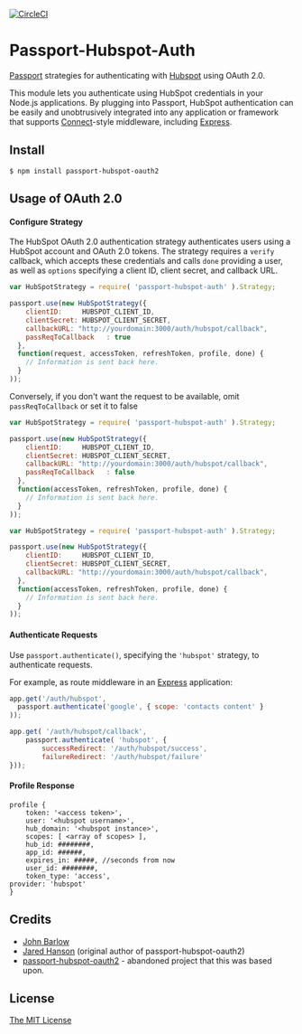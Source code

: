 [![CircleCI](https://circleci.com/gh/jnbarlow/passport-hubspot-auth.svg?style=shield)](https://circleci.com/gh/jnbarlow/passport-hubspot-auth)

# Passport-Hubspot-Auth

[Passport](http://passportjs.org/) strategies for authenticating with [Hubspot](http://www.hubspot.com/)
using OAuth 2.0.

This module lets you authenticate using HubSpot credentials in your Node.js applications.
By plugging into Passport, HubSpot authentication can be easily and
unobtrusively integrated into any application or framework that supports
[Connect](http://www.senchalabs.org/connect/)-style middleware, including
[Express](http://expressjs.com/).

## Install

    $ npm install passport-hubspot-oauth2

## Usage of OAuth 2.0

#### Configure Strategy

The HubSpot OAuth 2.0 authentication strategy authenticates users using a HubSpot
account and OAuth 2.0 tokens.  The strategy requires a `verify` callback, which
accepts these credentials and calls `done` providing a user, as well as
`options` specifying a client ID, client secret, and callback URL.

```Javascript
var HubSpotStrategy = require( 'passport-hubspot-auth' ).Strategy;

passport.use(new HubSpotStrategy({
    clientID:     HUBSPOT_CLIENT_ID,
    clientSecret: HUBSPOT_CLIENT_SECRET,
    callbackURL: "http://yourdomain:3000/auth/hubspot/callback",
    passReqToCallback   : true
  },
  function(request, accessToken, refreshToken, profile, done) {
    // Information is sent back here.
  }
));
```
Conversely, if you don't want the request to be available, omit `passReqToCallback` or set it to false

```Javascript
var HubSpotStrategy = require( 'passport-hubspot-auth' ).Strategy;

passport.use(new HubSpotStrategy({
    clientID:     HUBSPOT_CLIENT_ID,
    clientSecret: HUBSPOT_CLIENT_SECRET,
    callbackURL: "http://yourdomain:3000/auth/hubspot/callback",
    passReqToCallback   : false
  },
  function(accessToken, refreshToken, profile, done) {
    // Information is sent back here.
  }
));
```

```Javascript
var HubSpotStrategy = require( 'passport-hubspot-auth' ).Strategy;

passport.use(new HubSpotStrategy({
    clientID:     HUBSPOT_CLIENT_ID,
    clientSecret: HUBSPOT_CLIENT_SECRET,
    callbackURL: "http://yourdomain:3000/auth/hubspot/callback",
  },
  function(accessToken, refreshToken, profile, done) {
    // Information is sent back here.
  }
));
```

#### Authenticate Requests

Use `passport.authenticate()`, specifying the `'hubspot'` strategy, to
authenticate requests.

For example, as route middleware in an [Express](http://expressjs.com/)
application:

```Javascript
app.get('/auth/hubspot',
  passport.authenticate('google', { scope: 'contacts content' }
));

app.get( '/auth/hubspot/callback',
	passport.authenticate( 'hubspot', {
		successRedirect: '/auth/hubspot/success',
		failureRedirect: '/auth/hubspot/failure'
}));
```

#### Profile Response

```
profile { 
    token: '<access token>',
    user: '<hubspot username>',
    hub_domain: '<hubspot instance>',
    scopes: [ <array of scopes> ],
    hub_id: ########,
    app_id: ######,
    expires_in: #####, //seconds from now
    user_id: ########,
    token_type: 'access',
provider: 'hubspot' 
}
```

## Credits
  
  - [John Barlow](http://github.com/jnbarlow)
  - [Jared Hanson](http://github.com/jaredhanson) (original author of passport-hubspot-oauth2)
  - [passport-hubspot-oauth2](https://www.npmjs.com/package/passport-hubspot-oauth2) - abandoned project that this was based upon.

## License

[The MIT License](http://opensource.org/licenses/MIT)
